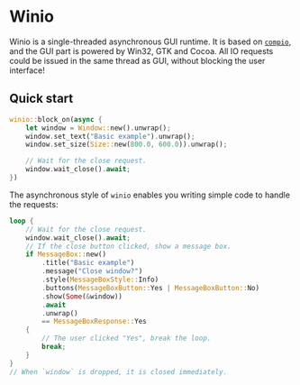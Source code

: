 # Winio

Winio is a single-threaded asynchronous GUI runtime.
It is based on [`compio`](https://github.com/compio-rs/compio), and the GUI part is powered by Win32, GTK and Cocoa.
All IO requests could be issued in the same thread as GUI, without blocking the user interface!

## Quick start
```rust
winio::block_on(async {
    let window = Window::new().unwrap();
    window.set_text("Basic example").unwrap();
    window.set_size(Size::new(800.0, 600.0)).unwrap();

    // Wait for the close request.
    window.wait_close().await;
})
```
The asynchronous style of `winio` enables you writing simple code to handle the requests:
```rust
loop {
    // Wait for the close request.
    window.wait_close().await;
    // If the close button clicked, show a message box.
    if MessageBox::new()
        .title("Basic example")
        .message("Close window?")
        .style(MessageBoxStyle::Info)
        .buttons(MessageBoxButton::Yes | MessageBoxButton::No)
        .show(Some(&window))
        .await
        .unwrap()
        == MessageBoxResponse::Yes
    {
        // The user clicked "Yes", break the loop.
        break;
    }
}
// When `window` is dropped, it is closed immediately.
```
